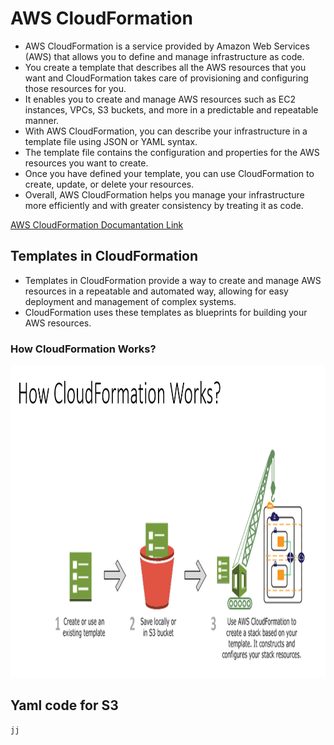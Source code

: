 # AWS CloudFormation
* AWS CloudFormation is a service provided by Amazon Web Services (AWS) that allows you to define and manage infrastructure as code. 
* You create a template that describes all the AWS resources that you want and CloudFormation takes care of provisioning and configuring those resources for you.
* It enables you to create and manage AWS resources such as EC2 instances, VPCs, S3 buckets, and more in a predictable and repeatable manner.
* With AWS CloudFormation, you can describe your infrastructure in a template file using JSON or YAML syntax. 
* The template file contains the configuration and properties for the AWS resources you want to create. 
* Once you have defined your template, you can use CloudFormation to create, update, or delete your resources.
* Overall, AWS CloudFormation helps you manage your infrastructure more efficiently and with greater consistency by treating it as code.

[AWS CloudFormation Documantation Link](https://docs.aws.amazon.com/AWSCloudFormation/latest/UserGuide/aws-template-resource-type-ref.html)

## Templates in CloudFormation
* Templates in CloudFormation provide a way to create and manage AWS resources in a repeatable and automated way, allowing for easy deployment and management of complex systems. 
* CloudFormation uses these templates as blueprints for building your AWS resources.


### How CloudFormation Works?
<!-- ![T](https://github.com/vaibhavkapase1302/AWS-Services/blob/main/CloudFormation/How%20CloudFormation%20Works.png) -->
<img src="https://github.com/vaibhavkapase1302/AWS-Services/blob/main/CloudFormation/How%20CloudFormation%20Works.png" alt="GitHub Logo" width="800" height="500">


## Yaml code for S3
```js
jj
```

## 
